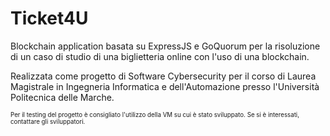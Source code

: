 # Ticket4U
Blockchain application basata su ExpressJS e GoQuorum per la risoluzione di un caso di studio di una biglietteria online con l'uso di una blockchain.

Realizzata come progetto di Software Cybersecurity per il corso di Laurea Magistrale in Ingegneria Informatica e dell'Automazione presso l'Università Politecnica delle Marche.

<sub><sup>Per il testing del progetto è consigliato l'utilizzo della VM su cui è stato sviluppato. Se si è interessati, contattare gli sviluppatori.</sup></sub>
